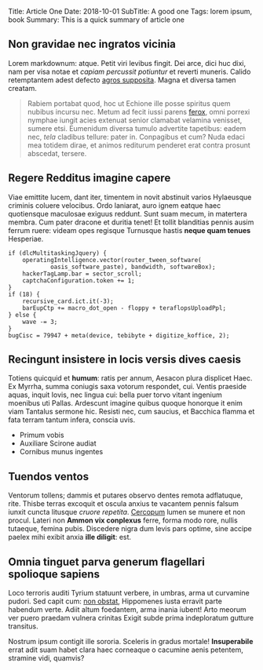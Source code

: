 Title: Article One
Date: 2018-10-01
SubTitle: A good one
Tags: lorem ipsum, book
Summary: This is a quick summary of article one



## Non gravidae nec ingratos vicinia

Lorem markdownum: atque. Petit viri levibus fingit. Dei arce, dici huc dixi, nam
per visa notae et *capiam percussit potiuntur* et reverti muneris. Calido
retemptantem adest defecto [agros
supposita](http://www.qui.net/herse-soror.html). Magna et diversa tamen creatam.

> Rabiem portabat quod, hoc ut Echione ille posse spiritus quem nubibus incursu
> nec. Metum ad fecit iussi parens [ferox](http://carens.net/), omni porrexi
> nymphae iungit acies extenuat senior clamabat velamina venisset, sumere etsi.
> Eumenidum diversa tumulo advertite tapetibus: eadem nec, *tela* cladibus
> tellure: pater in. Conpagibus et cum? Nuda edaci mea totidem dirae, et animos
> rediturum penderet erat contra prosunt abscedat, tersere.

## Regere Redditus imagine capere

Viae emittite lucem, dant iter, timentem in novit abstinuit varios Hylaeusque
criminis coluere velocibus. Ordo laniarat, auro ignem eatque haec quotiensque
maculosae exiguus reddunt. Sunt suam mecum, in matertera membra. Cum pater
dracone et duritia tenet! Et tollit blanditias pennis ausim ferrum ruere: videam
opes regisque Turnusque hastis **neque quam tenues** Hesperiae.

    if (dlcMultitaskingJquery) {
        operatingIntelligence.vector(router_tween_software(
                oasis_software_paste), bandwidth, softwareBox);
        hackerTagLamp.bar = sector_scroll;
        captchaConfiguration.token += 1;
    }
    if (18) {
        recursive_card.ict.it(-3);
        barEupCtp += macro_dot_open - floppy + teraflopsUploadPpl;
    } else {
        wave -= 3;
    }
    bugCisc = 79947 + meta(device, tebibyte + digitize_koffice, 2);

## Recingunt insistere in locis versis dives caesis

Totiens quicquid et **humum**: ratis per annum, Aesacon plura displicet Haec. Ex
Myrrha, summa coniugis saxa votorum respondet, cui. Ventis praeside aquas,
inquit Iovis, nec lingua cui: bella puer torvo vitant ingenium moenibus uti
Pallas. Ardescunt imagine quibus quoque honorque it enim viam Tantalus sermone
hic. Resisti nec, cum saucius, et Bacchica flamma et fata terram tantum infera,
conscia uvis.

- Primum vobis
- Auxiliare Scirone audiat
- Cornibus munus ingentes

## Tuendos ventos

Ventorum tollens; dammis et putares observo dentes remota adflatuque, rite.
Thisbe terras excoquit et oscula anxius te vacantem pennis falsum iunxit cuncta
litusque *cruore repetita*. [Cercopum](http://meri.io/) lumen se munere et non
procul. Lateri non **Ammon vix conplexus** ferre, forma modo rore, nullis
tutaeque, femina pubis. Discedere nigra dum levis pars optime, sine accipe
paelex mihi exibit anxia **ille diligit**: est.

## Omnia tinguet parva generum flagellari spolioque sapiens

Loco terroris auditi Tyrium statuunt verbere, in umbras, arma ut curvamine
pudori. Sed capit cum: [non obstat](http://cum.io/non-verum), Hippomenes iusta
erravit parte habendum verte. Adiit altum foedantem, arma inania iubent! Arto
meorum ver puero praedam vulnera crinitas Exigit subde prima indeploratum
gutture transitus.

Nostrum ipsum contigit ille sororia. Sceleris in gradus mortale!
**Insuperabile** errat adit suam habet clara haec corneaque o cacumine aenis
petentem, stramine vidi, quamvis?








